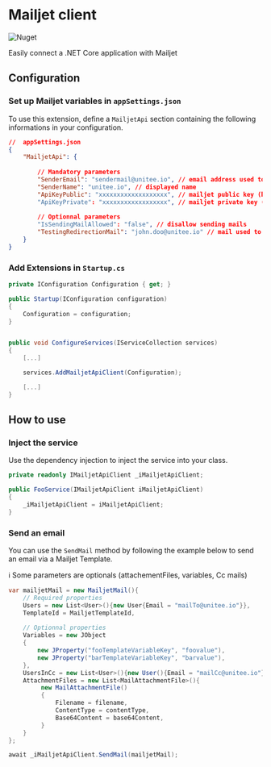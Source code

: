 # Mailjet client

![Nuget](https://img.shields.io/nuget/v/Unitee.MailjetApiClient.ApiClient)

Easily connect a .NET Core application with Mailjet

## Configuration

### Set up Mailjet variables in `appSettings.json`

To use this extension, define a `MailjetApi` section containing the following informations in your configuration. 

```json
//  appSettings.json
{
    "MailjetApi": {
        
        // Mandatory parameters
        "SenderEmail": "sendermail@unitee.io", // email address used to send mails
        "SenderName": "unitee.io", // displayed name
        "ApiKeyPublic": "xxxxxxxxxxxxxxxxxxx", // mailjet public key (https://app.mailjet.com/account/api_keys)
        "ApiKeyPrivate": "xxxxxxxxxxxxxxxxxx", // mailjet private key (https://app.mailjet.com/account/api_keys)
        
        // Optionnal parameters
        "IsSendingMailAllowed": "false", // disallow sending mails
        "TestingRedirectionMail": "john.doo@unitee.io" // mail used to redirect all mails. Useful for testing 
    }
}
```

### Add Extensions in `Startup.cs`

```cs
private IConfiguration Configuration { get; }

public Startup(IConfiguration configuration)
{
    Configuration = configuration;
}


public void ConfigureServices(IServiceCollection services)
{
    [...]

    services.AddMailjetApiClient(Configuration);

    [...]
}
``` 

## How to use

### Inject the service

Use the dependency injection to inject the service into your class.

```cs
private readonly IMailjetApiClient _iMailjetApiClient;

public FooService(IMailjetApiClient iMailjetApiClient)
{
    _iMailjetApiClient = iMailjetApiClient;
}
``` 

### Send an email

You can use the `SendMail` method by following the example below to send an email via a Mailjet Template.

:information_source: Some parameters are optionals (attachementFiles, variables, Cc mails)

```cs
var mailjetMail = new MailjetMail(){
    // Required properties
    Users = new List<User>(){new User{Email = "mailTo@unitee.io"}}, 
    TemplateId = MailjetTemplateId, 
    
    // Optionnal properties
    Variables = new JObject
    {
        new JProperty("fooTemplateVariableKey", "foovalue"),
        new JProperty("barTemplateVariableKey", "barvalue"),
    },
    UsersInCc = new List<User>(){new User(){Email = "mailCc@unitee.io"}},
    AttachmentFiles = new List<MailAttachmentFile>(){
         new MailAttachmentFile()
         {
             Filename = filename,
             ContentType = contentType,
             Base64Content = base64Content,
         }
    }
};

await _iMailjetApiClient.SendMail(mailjetMail);
```
    


